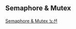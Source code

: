 ## Semaphore & Mutex

[Semaphore & Mutex 노션](https://mire-crocus-096.notion.site/Semaphore-Mutex-14f54f11bbe4451c8df1cfdd3e2dd60a)
